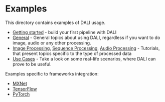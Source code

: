 # Examples

This directory contains examples of DALI usage.

- [Getting started](getting%20started.ipynb) - build your first pipeline with DALI
- [General](general) - General topics about using DALI, regardless if you want to do image, audio or any other processing.
- [Image Processing](image_processing), [Sequence Processing](sequence_processing), [Audio Processing](audio_processing) - Tutorials, that present topics specific to the type of processed data
- [Use Cases](use_cases) - Take a look on some real-life scenarios, where DALI can prove to be useful.

Examples specific to frameworks integration:

- [MXNet](frameworks/mxnet)
- [TensorFlow](frameworks/tensorflow)
- [PyTorch](frameworks/pytorch)
